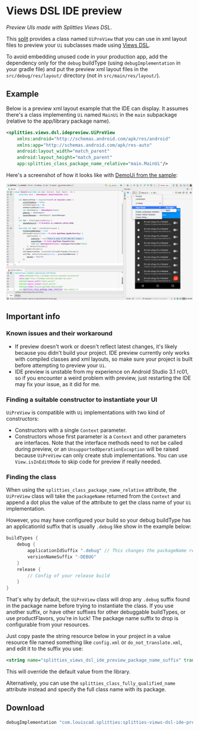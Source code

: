# Views DSL IDE preview

*Preview UIs made with Splitties Views DSL.*

This [split](../README.md#what-is-a-split "What is a split in Splitties?")
provides a class named `UiPreView` that you can use in xml layout files to
preview your `Ui` subclasses made using [Views DSL](../views-dsl/README.md).

To avoid embedding unused code in your production app, add the dependency
only for the `debug` buildType (using `debugImplementation` in your gradle
file) and put the preview xml layout files in the `src/debug/res/layout/`
directory (not in `src/main/res/layout/`).

## Example

Below is a preview xml layout example that the IDE can display.
It assumes there's a class implementing `Ui` named `MainUi` in the `main`
subpackage (relative to the app/library package name).

```xml
<splitties.views.dsl.idepreview.UiPreView
    xmlns:android="http://schemas.android.com/apk/res/android"
    xmlns:app="http://schemas.android.com/apk/res-auto"
    android:layout_width="match_parent"
    android:layout_height="match_parent"
    app:splitties_class_package_name_relative="main.MainUi"/>
```

Here's a screenshot of how it looks like with [DemoUi from the sample](
../sample/src/main/java/com/louiscad/splittiessample/demo/DemoUi.kt):

![Example screenshot](Splitties%20View%20DSL%20IDE%20preview%20example.png)
## Important info

### Known issues and their workaround

* If preview doesn't work or doesn't reflect latest changes, it's likely
because you didn't build your project. IDE preview currently only works with
compiled classes and xml layouts, so make sure your project is built before
attempting to preview your `Ui`.
* IDE preview is unstable from my experience on Android Studio 3.1 rc01, so
if you encounter a weird problem with preview, just restarting the IDE may
fix your issue, as it did for me.

### Finding a suitable constructor to instantiate your UI

`UiPreView` is compatible with `Ui` implementations with two kind of
constructors:
* Constructors with a single `Context` parameter.
* Constructors whose first parameter is a `Context` and other parameters are
interfaces. Note that the interface methods need to not be called during
preview, or an `UnsupportedOperationException` will be raised because
`UiPreView` can only create stub implementations. You can use
`View.isInEditMode` to skip code for preview if really needed.

### Finding the class

When using the `splitties_class_package_name_relative` attribute, the
`UiPreView` class will take the `packageName` returned from the `Context`
and append a dot plus the value of the attribute to get the class name of
your `Ui` implementation.

However, you may have configured your build so your debug buildType has an
applicationId suffix that is usually `.debug` like show in the example below:
```groovy
buildTypes {
    debug {
        applicationIdSuffix ".debug" // This changes the packageName returned from a Context
        versionNameSuffix "-DEBUG"
    }
    release {
        // Config of your release build
    }
}
```
That's why by default, the
`UiPreView` class will drop any `.debug` suffix found in the package name
before trying to instantiate the class. If you use another suffix, or have
other suffixes for other debuggable buildTypes, or use productFlavors, you're
in luck! The package name suffix to drop is configurable from your resources.

Just copy paste the string resource below in your project in a value resource
file named something like `config.xml` or `do_not_translate.xml`, and edit it
to the suffix you use:

```xml
<string name="splitties_views_dsl_ide_preview_package_name_suffix" translatable="false">.debug</string>
```

This will override the default value from the library.

Alternatively, you can use the `splitties_class_fully_qualified_name`
attribute instead and specify the full class name with its package.

## Download

```groovy
debugImplementation "com.louiscad.splitties:splitties-views-dsl-ide-preview:$splitties_version"
```
